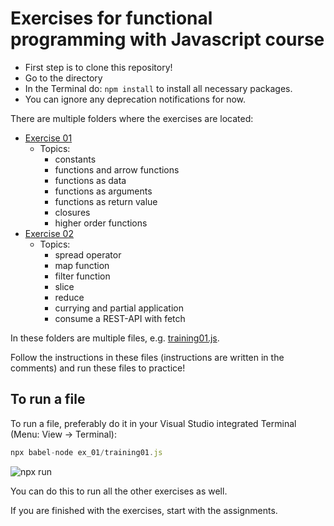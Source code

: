 # Exercises for functional programming with Javascript course

- First step is to clone this repository!
- Go to the directory
- In the Terminal do: `npm install` to install all necessary packages.
- You can ignore any deprecation notifications for now.

There are multiple folders where the exercises are located:

- [Exercise 01](ex_01)
  - Topics:
    - constants 
    - functions and arrow functions
    - functions as data
    - functions as arguments
    - functions as return value
    - closures
    - higher order functions
- [Exercise 02](ex_02)
  - Topics:
    - spread operator
    - map function
    - filter function
    - slice
    - reduce
    - currying and partial application
    - consume a REST-API with fetch

In these folders are multiple files, e.g. [training01.js](ex_01/training01.js).

Follow the instructions in these files (instructions are written in the comments) and run these files to practice!

## To run a file

To run a file, preferably do it in your Visual Studio integrated Terminal (Menu: View -> Terminal):

```javascript
npx babel-node ex_01/training01.js
```

![npx run](resources/npx-run.gif)

You can do this to run all the other exercises as well.

If you are finished with the exercises, start with the assignments. 